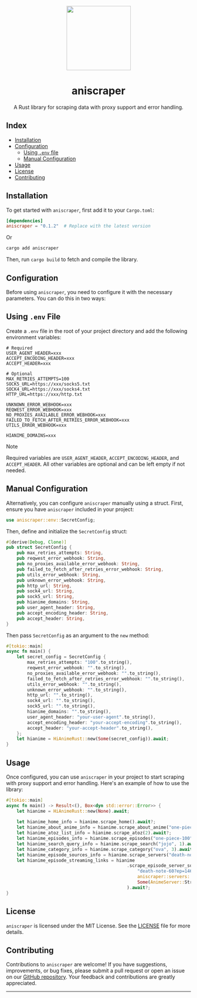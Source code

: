 <p align="center"><img src="https://github.com/user-attachments/assets/87ace4a6-a3ed-4c7c-903c-2b055628cc54" width="175"/></p>

<h1 align="center">aniscraper</h1>

<p align="center">
  A Rust library for scraping data with proxy support and error handling.
</p>

## Index

- [Installation](#installation)
- [Configuration](#configuration)
  - [Using `.env` file](#using-env-file)
  - [Manual Configuration](#manual-configuration)
- [Usage](#usage)
- [License](#license)
- [Contributing](#contributing)

##  <span id="installation">Installation</span>

To get started with `aniscraper`, first add it to your `Cargo.toml`:

```toml
[dependencies]
aniscraper = "0.1.2"  # Replace with the latest version
```

Or

```bash
cargo add aniscraper
```

Then, run `cargo build` to fetch and compile the library.

##  <span id="configuration">Configuration</span>

Before using `aniscraper`, you need to configure it with the necessary parameters. You can do this in two ways:

##  <span id="using-env-file">Using `.env` File</span>

Create a `.env` file in the root of your project directory and add the following environment variables:

```env
# Required
USER_AGENT_HEADER=xxx
ACCEPT_ENCODING_HEADER=xxx
ACCEPT_HEADER=xxx

# Optional
MAX_RETRIES_ATTEMPTS=100
SOCK5_URL=https://xxx/socks5.txt
SOCK4_URL=https://xxx/socks4.txt
HTTP_URL=https://xxx/http.txt

UNKNOWN_ERROR_WEBHOOK=xxx
REQWEST_ERROR_WEBHOOK=xxx
NO_PROXIES_AVAILABLE_ERROR_WEBHOOK=xxx
FAILED_TO_FETCH_AFTER_RETRIES_ERROR_WEBHOOK=xxx
UTILS_ERROR_WEBHOOK=xxx

HIANIME_DOMAINS=xxx
```

>[!NOTE]
>Required variables are `USER_AGENT_HEADER`, `ACCEPT_ENCODING_HEADER`, and `ACCEPT_HEADER`. All other variables are optional and can be left empty if not needed.

##  <span id="manual-configuration">Manual Configuration</span>

Alternatively, you can configure `aniscraper` manually using a struct. First, ensure you have `aniscraper` included in your project:

```rust
use aniscraper::env::SecretConfig;
```

Then, define and initialize the `SecretConfig` struct:

```rust
#[derive(Debug, Clone)]
pub struct SecretConfig {
    pub max_retries_attempts: String,
    pub reqwest_error_webhook: String,
    pub no_proxies_available_error_webhook: String,
    pub failed_to_fetch_after_retries_error_webhook: String,
    pub utils_error_webhook: String,
    pub unknown_error_webhook: String,
    pub http_url: String,
    pub sock4_url: String,
    pub sock5_url: String,
    pub hianime_domains: String,
    pub user_agent_header: String,
    pub accept_encoding_header: String,
    pub accept_header: String,
}
```

Then pass `SecretConfig` as an argument to the `new` method:

```rust
#[tokio::main]
async fn main() {
    let secret_config = SecretConfig {
        max_retries_attempts: "100".to_string(),
        reqwest_error_webhook: "".to_string(),
        no_proxies_available_error_webhook: "".to_string(),
        failed_to_fetch_after_retries_error_webhook: "".to_string(),
        utils_error_webhook: "".to_string(),
        unknown_error_webhook: "".to_string(),
        http_url: "".to_string(),
        sock4_url: "".to_string(),
        sock5_url: "".to_string(),
        hianime_domains: "".to_string(),
        user_agent_header: "your-user-agent".to_string(),
        accept_encoding_header: "your-accept-encoding".to_string(),
        accept_header: "your-accept-header".to_string(),
    };
    let hianime = HiAnimeRust::new(Some(secret_config)).await;
}
```

##  <span id="usage">Usage</span>

Once configured, you can use `aniscraper` in your project to start scraping with proxy support and error handling. Here's an example of how to use the library:

```rust
#[tokio::main]
async fn main() -> Result<(), Box<dyn std::error::Error>> {
    let hianime = HiAnimeRust::new(None).await;
    
    let hianime_home_info = hianime.scrape_home().await?;
    let hianime_about_anime_info = hianime.scrape_about_anime("one-piece-100").await?;
    let hianime_atoz_list_info = hianime.scrape_atoz(2).await?;
    let hianime_episodes_info = hianime.scrape_episodes("one-piece-100").await?;
    let hianime_search_query_info = hianime.scrape_search("jojo", 1).await?;
    let hianime_category_info = hianime.scrape_category("ova", 3).await?;
    let hianime_episode_sources_info = hianime.scrape_servers("death-note-60?ep=1464").await?;
    let hianime_episode_streaming_links = hianime
                                              .scrape_episode_server_source(
                                                  "death-note-60?ep=1464",
                                                  aniscraper::servers::EpisodeType::Sub,
                                                  Some(AnimeServer::Streamtape)
                                              ).await?;
}
```

##  <span id="license">License</span>

`aniscraper` is licensed under the MIT License. See the [LICENSE](LICENSE) file for more details.

##  <span id="contributing">Contributing</span>

Contributions to `aniscraper` are welcome! If you have suggestions, improvements, or bug fixes, please submit a pull request or open an issue on our [GitHub repository](https://github.com/your-username/aniscraper). Your feedback and contributions are greatly appreciated.

---
